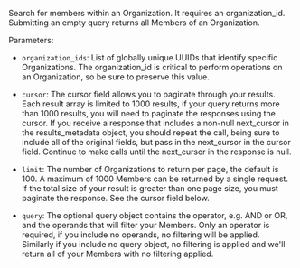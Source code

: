 Search for members within an Organization. It requires an organization_id. Submitting an empty query returns all Members of an Organization.

Parameters:

- `organization_ids`: List of globally unique UUIDs that identify specific Organizations. The organization_id is critical to perform operations on an Organization, so be sure to preserve this value.

- `cursor`: The cursor field allows you to paginate through your results. Each result array is limited to 1000 results, if your query returns more than 1000 results, you will need to paginate the responses using the cursor. If you receive a response that includes a non-null next_cursor in the results_metadata object, you should repeat the call, being sure to include all of the original fields, but pass in the next_cursor in the cursor field. Continue to make calls until the next_cursor in the response is null.

- `limit`: The number of Organizations to return per page, the default is 100. A maximum of 1000 Members can be returned by a single request. If the total size of your result is greater than one page size, you must paginate the response. See the cursor field below.

- `query`: The optional query object contains the operator, e.g. AND or OR, and the operands that will filter your Members. Only an operator is required, if you include no operands, no filtering will be applied. Similarly if you include no query object, no filtering is applied and we'll return all of your Members with no filtering applied.
